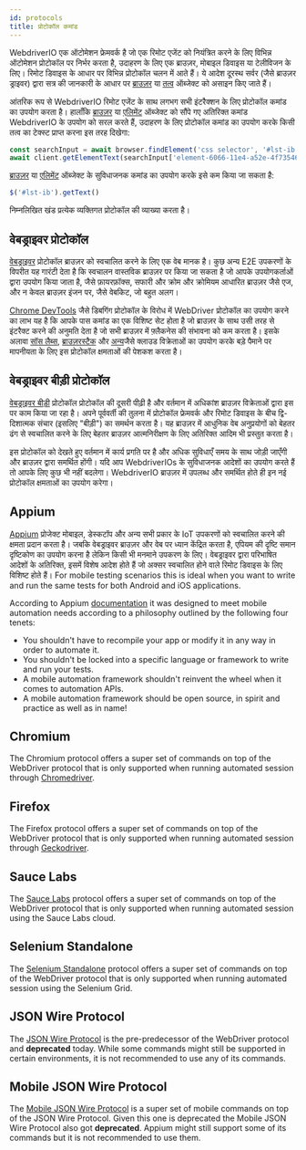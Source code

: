 ```yaml
---
id: protocols
title: प्रोटोकॉल कमांड
---
```


WebdriverIO एक ऑटोमेशन फ्रेमवर्क है जो एक रिमोट एजेंट को नियंत्रित करने के लिए विभिन्न ऑटोमेशन प्रोटोकॉल पर निर्भर करता है, उदाहरण के लिए एक ब्राउज़र, मोबाइल डिवाइस या टेलीविजन के लिए। रिमोट डिवाइस के आधार पर विभिन्न प्रोटोकॉल चलन में आते हैं। ये आदेश दूरस्थ सर्वर (जैसे ब्राउज़र ड्राइवर) द्वारा सत्र की जानकारी के आधार पर [ब्राउज़र](/docs/api/browser) या [तत्व](/docs/api/element) ऑब्जेक्ट को असाइन किए जाते हैं।

आंतरिक रूप से WebdriverIO रिमोट एजेंट के साथ लगभग सभी इंटरैक्शन के लिए प्रोटोकॉल कमांड का उपयोग करता है। हालाँकि [ब्राउज़र](/docs/api/browser) या [एलिमेंट](/docs/api/element) ऑब्जेक्ट को सौंपे गए अतिरिक्त कमांड WebdriverIO के उपयोग को सरल करते हैं, उदाहरण के लिए प्रोटोकॉल कमांड का उपयोग करके किसी तत्व का टेक्स्ट प्राप्त करना इस तरह दिखेगा:

```js
const searchInput = await browser.findElement('css selector', '#lst-ib')
await client.getElementText(searchInput['element-6066-11e4-a52e-4f735466cecf'])
```

[ब्राउज़र](/docs/api/browser) या [एलिमेंट](/docs/api/element) ऑब्जेक्ट के सुविधाजनक कमांड का उपयोग करके इसे कम किया जा सकता है:

```js
$('#lst-ib').getText()
```

निम्नलिखित खंड प्रत्येक व्यक्तिगत प्रोटोकॉल की व्याख्या करता है।

## वेबड्राइवर प्रोटोकॉल

[वेबड्राइवर](https://w3c.github.io/webdriver/#elements) प्रोटोकॉल ब्राउज़र को स्वचालित करने के लिए एक वेब मानक है। कुछ अन्य E2E उपकरणों के विपरीत यह गारंटी देता है कि स्वचालन वास्तविक ब्राउज़र पर किया जा सकता है जो आपके उपयोगकर्ताओं द्वारा उपयोग किया जाता है, जैसे फ़ायरफ़ॉक्स, सफारी और क्रोम और क्रोमियम आधारित ब्राउज़र जैसे एज, और न केवल ब्राउज़र इंजन पर, जैसे वेबकिट, जो बहुत अलग।

[Chrome DevTools](https://w3c.github.io/webdriver/#elements) जैसे डिबगिंग प्रोटोकॉल के विरोध में WebDriver प्रोटोकॉल का उपयोग करने का लाभ यह है कि आपके पास कमांड का एक विशिष्ट सेट होता है जो ब्राउज़र के साथ उसी तरह से इंटरैक्ट करने की अनुमति देता है जो सभी ब्राउज़र में फ़्लैकनेस की संभावना को कम करता है। इसके अलावा [सॉस लैब्स](https://saucelabs.com/), [ब्राउज़रस्टैक](https://www.browserstack.com/) और [अन्य](https://github.com/christian-bromann/awesome-selenium#cloud-services)जैसे क्लाउड विक्रेताओं का उपयोग करके बड़े पैमाने पर मापनीयता के लिए इस प्रोटोकॉल क्षमताओं की पेशकश करता है।

## वेबड्राइवर बीड़ी प्रोटोकॉल

[वेबड्राइवर बीड़ी](https://w3c.github.io/webdriver-bidi/) प्रोटोकॉल प्रोटोकॉल की दूसरी पीढ़ी है और वर्तमान में अधिकांश ब्राउज़र विक्रेताओं द्वारा इस पर काम किया जा रहा है। अपने पूर्ववर्ती की तुलना में प्रोटोकॉल फ्रेमवर्क और रिमोट डिवाइस के बीच द्वि-दिशात्मक संचार (इसलिए "बीड़ी") का समर्थन करता है। यह ब्राउज़र में आधुनिक वेब अनुप्रयोगों को बेहतर ढंग से स्वचालित करने के लिए बेहतर ब्राउज़र आत्मनिरीक्षण के लिए अतिरिक्त आदिम भी प्रस्तुत करता है।

इस प्रोटोकॉल को देखते हुए वर्तमान में कार्य प्रगति पर है और अधिक सुविधाएँ समय के साथ जोड़ी जाएँगी और ब्राउज़र द्वारा समर्थित होंगी। यदि आप WebdriverIOs के सुविधाजनक आदेशों का उपयोग करते हैं तो आपके लिए कुछ भी नहीं बदलेगा। WebdriverIO ब्राउज़र में उपलब्ध और समर्थित होते ही इन नई प्रोटोकॉल क्षमताओं का उपयोग करेगा।

## Appium

[Appium](https://appium.io/) प्रोजेक्ट मोबाइल, डेस्कटॉप और अन्य सभी प्रकार के IoT उपकरणों को स्वचालित करने की क्षमता प्रदान करता है। जबकि वेबड्राइवर ब्राउज़र और वेब पर ध्यान केंद्रित करता है, एपियम की दृष्टि समान दृष्टिकोण का उपयोग करना है लेकिन किसी भी मनमाने उपकरण के लिए। वेबड्राइवर द्वारा परिभाषित आदेशों के अतिरिक्त, इसमें विशेष आदेश होते हैं जो अक्सर स्वचालित होने वाले रिमोट डिवाइस के लिए विशिष्ट होते हैं। For mobile testing scenarios this is ideal when you want to write and run the same tests for both Android and iOS applications.

According to Appium [documentation](https://appium.io/docs/en/about-appium/intro/?lang=en) it was designed to meet mobile automation needs according to a philosophy outlined by the following four tenets:

- You shouldn't have to recompile your app or modify it in any way in order to automate it.
- You shouldn't be locked into a specific language or framework to write and run your tests.
- A mobile automation framework shouldn't reinvent the wheel when it comes to automation APIs.
- A mobile automation framework should be open source, in spirit and practice as well as in name!

## Chromium

The Chromium protocol offers a super set of commands on top of the WebDriver protocol that is only supported when running automated session through [Chromedriver](https://chromedriver.chromium.org/chromedriver-canary).

## Firefox

The Firefox protocol offers a super set of commands on top of the WebDriver protocol that is only supported when running automated session through [Geckodriver](https://github.com/mozilla/geckodriver).

## Sauce Labs

The [Sauce Labs](https://saucelabs.com/) protocol offers a super set of commands on top of the WebDriver protocol that is only supported when running automated session using the Sauce Labs cloud.

## Selenium Standalone

The [Selenium Standalone](https://www.selenium.dev/documentation/grid/advanced_features/endpoints/) protocol offers a super set of commands on top of the WebDriver protocol that is only supported when running automated session using the Selenium Grid.

## JSON Wire Protocol

The [JSON Wire Protocol](https://www.selenium.dev/documentation/legacy/json_wire_protocol/) is the pre-predecessor of the WebDriver protocol and __deprecated__ today. While some commands might still be supported in certain environments, it is not recommended to use any of its commands.

## Mobile JSON Wire Protocol

The [Mobile JSON Wire Protocol](https://github.com/SeleniumHQ/mobile-spec/blob/master/spec-draft.md) is a super set of mobile commands on top of the JSON Wire Protocol. Given this one is deprecated the Mobile JSON Wire Protocol also got __deprecated__. Appium might still support some of its commands but it is not recommended to use them.
